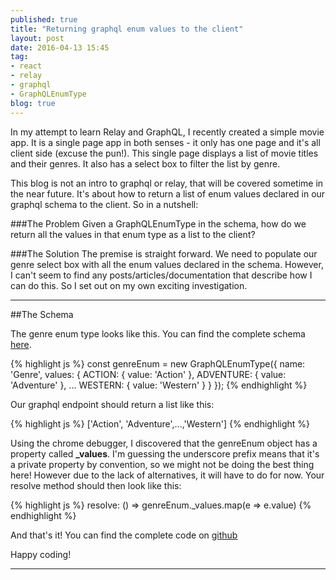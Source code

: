 ```yaml
---
published: true
title: "Returning graphql enum values to the client"
layout: post
date: 2016-04-13 15:45
tag:
- react
- relay
- graphql
- GraphQLEnumType
blog: true
---
```


In my attempt to learn Relay and GraphQL, I recently created a simple movie app. It is a single page app in both senses -
it only has one page and it's all client side (excuse the pun!). This single page displays a list of movie titles and their genres.
It also has a select box to filter the list by genre.

This blog is not an intro to graphql or relay, that will be covered sometime in the near future. It's about how to return
a list of enum values declared in our graphql schema to the client. So in a nutshell:

###The Problem
Given a GraphQLEnumType in the schema, how do we return all the values in that enum type as a list to the client?

###The Solution
The premise is straight forward. We need to populate our genre select box with all the enum values declared in the schema. However, I can't seem to
find any posts/articles/documentation that describe how I can do this. So I set out on my own exciting investigation.

---

##The Schema

The genre enum type looks like this. You can find the complete schema [here](https://github.com/yusinto/movie-time/blob/master/src/graphql/schema.js).

{% highlight js %}
const genreEnum = new GraphQLEnumType({
  name: 'Genre',
  values: {
    ACTION: {
      value: 'Action'
    },
    ADVENTURE: {
      value: 'Adventure'
    },
   ...
    WESTERN: {
      value: 'Western'
    }
  }
});
{% endhighlight %}

Our graphql endpoint should return a list like this:

{% highlight js %}
['Action', 'Adventure',...,'Western']
{% endhighlight %}

Using the chrome debugger, I discovered that the genreEnum object has a property called <b>_values</b>. I'm guessing the underscore
prefix means that it's a private property by convention, so we might not be doing the best thing here! However due to the lack of
alternatives, it will have to do for now. Your resolve method should then look like this:

{% highlight js %}
resolve: () => genreEnum._values.map(e => e.value)
{% endhighlight %}

And that's it! You can find the complete code on [github](https://github.com/yusinto/movie-time)

Happy coding!

---------------------------------------------------------------------------------------
